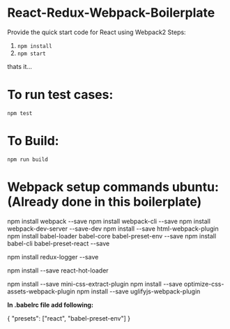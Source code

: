 # React-Redux-Webpack-Boilerplate
Provide the quick start code for React using Webpack2
Steps:

1) `npm install`
2) `npm start`

thats it...

# To run test cases:
`npm test`

# To Build:
`npm run build` 

# Webpack setup commands ubuntu: (Already done in this boilerplate)

npm install webpack --save npm install webpack-cli --save
npm install webpack-dev-server --save-dev
npm install --save html-webpack-plugin
npm install babel-loader babel-core babel-preset-env --save
npm install babel-cli babel-preset-react --save

npm install redux-logger --save

npm install --save react-hot-loader

npm install --save mini-css-extract-plugin
npm install --save optimize-css-assets-webpack-plugin
npm install --save uglifyjs-webpack-plugin

**In .babelrc file add following:** 

{
    "presets": ["react", "babel-preset-env"]
}
